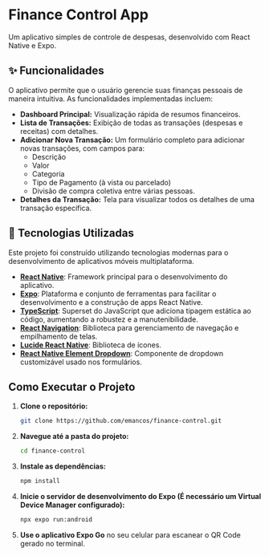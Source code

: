 # Finance Control App

Um aplicativo simples de controle de despesas, desenvolvido com React Native e Expo.

## ✨ Funcionalidades

O aplicativo permite que o usuário gerencie suas finanças pessoais de maneira intuitiva. As funcionalidades implementadas incluem:

-   **Dashboard Principal:** Visualização rápida de resumos financeiros.
-   **Lista de Transações:** Exibição de todas as transações (despesas e receitas) com detalhes.
-   **Adicionar Nova Transação:** Um formulário completo para adicionar novas transações, com campos para:
    -   Descrição
    -   Valor
    -   Categoria
    -   Tipo de Pagamento (à vista ou parcelado)
    -   Divisão de compra coletiva entre várias pessoas.
-   **Detalhes da Transação:** Tela para visualizar todos os detalhes de uma transação específica.

## 🚀 Tecnologias Utilizadas

Este projeto foi construído utilizando tecnologias modernas para o desenvolvimento de aplicativos móveis multiplataforma.

-   **[React Native](https://reactnative.dev/)**: Framework principal para o desenvolvimento do aplicativo.
-   **[Expo](https://expo.dev/)**: Plataforma e conjunto de ferramentas para facilitar o desenvolvimento e a construção de apps React Native.
-   **[TypeScript](https://www.typescriptlang.org/)**: Superset do JavaScript que adiciona tipagem estática ao código, aumentando a robustez e a manutenibilidade.
-   **[React Navigation](https://reactnavigation.org/)**: Biblioteca para gerenciamento de navegação e empilhamento de telas.
-   **[Lucide React Native](https://lucide.dev/)**: Biblioteca de ícones.
-   **[React Native Element Dropdown](https://github.com/hoaphantn7604/react-native-element-dropdown)**: Componente de dropdown customizável usado nos formulários.

## Como Executar o Projeto

1.  **Clone o repositório:**
    ```bash
    git clone https://github.com/emancos/finance-control.git
    ```
2.  **Navegue até a pasta do projeto:**
    ```bash
    cd finance-control
    ```
3.  **Instale as dependências:**
    ```bash
    npm install
    ```
4.  **Inicie o servidor de desenvolvimento do Expo (É necessário um Virtual Device Manager configurado):**
    ```bash
    npx expo run:android
    ```
5.  **Use o aplicativo Expo Go** no seu celular para escanear o QR Code gerado no terminal.
